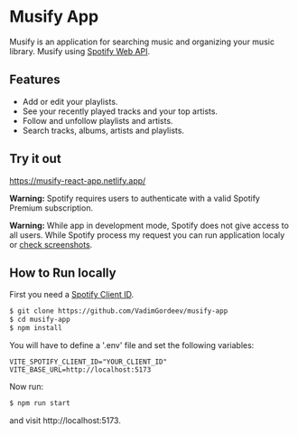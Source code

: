 # Musify App

Musify is an application for searching music and organizing your music library. Musify using [Spotify Web API](https://developer.spotify.com/documentation/web-api/).

## Features

- Add or edit your playlists.
- See your recently played tracks and your top artists.
- Follow and unfollow playlists and artists.
- Search tracks, albums, artists and playlists.

## Try it out

https://musify-react-app.netlify.app/

**Warning:** Spotify requires users to authenticate with a valid Spotify Premium subscription.

**Warning:** While app in development mode, Spotify does not give access to all users. While Spotify process my request you can run application localy or [check screenshots](https://drive.google.com/drive/folders/1z9DaT7D3qhGQ4wdKPivVvj0fqeB7U0Hu).

## How to Run locally

First you need a [Spotify Client ID](https://developer.spotify.com/dashboard/applications).

```bash
$ git clone https://github.com/VadimGordeev/musify-app
$ cd musify-app
$ npm install
```

You will have to define a '.env' file and set the following variables:

```
VITE_SPOTIFY_CLIENT_ID="YOUR_CLIENT_ID"
VITE_BASE_URL=http://localhost:5173
```

Now run:

```bash
$ npm run start
```

and visit http://localhost:5173.
